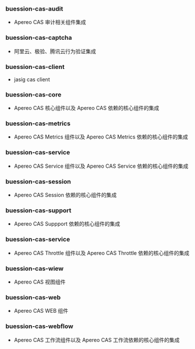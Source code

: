 ### buession-cas-audit
* Apereo CAS 审计相关组件集成

### buession-cas-captcha
* 阿里云、极验、腾讯云行为验证集成

### buession-cas-client
* jasig cas client

### buession-cas-core
* Apereo CAS 核心组件以及 Apereo CAS 依赖的核心组件的集成

### buession-cas-metrics
* Apereo CAS Metrics 组件以及 Apereo CAS Metrics 依赖的核心组件的集成

### buession-cas-service
* Apereo CAS Service 组件以及 Apereo CAS Service 依赖的核心组件的集成

### buession-cas-session
* Apereo CAS Session 依赖的核心组件的集成

### buession-cas-support
* Apereo CAS Suppport 依赖的核心组件的集成

### buession-cas-service
* Apereo CAS Throttle 组件以及 Apereo CAS Throttle 依赖的核心组件的集成

### buession-cas-wiew
* Apereo CAS 视图组件

### buession-cas-web
* Apereo CAS WEB 组件

### buession-cas-webflow
* Apereo CAS 工作流组件以及 Apereo CAS 工作流依赖的核心组件的集成